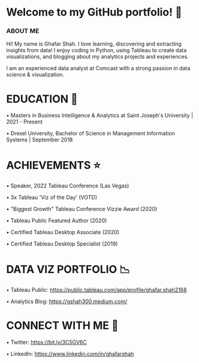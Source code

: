  # Welcome to my GitHub portfolio! :wave:

### ABOUT ME

Hi! My name is Ghafar Shah. I love learning, discovering and extracting insights from data! I enjoy coding in Python, using Tableau to create data visualizations, and blogging about my analytics projects and experiences.

I am an experienced data analyst at Comcast with a strong passion in data science & visualization.

# EDUCATION 🏫

• Masters in Business Intelligence & Analytics at Saint Joseph's University | 2021 - Present

• Drexel University, Bachelor of Science in Management Information Systems | September 2018

# ACHIEVEMENTS ⭐

• Speaker, 2022 Tableau Conference (Las Vegas)

• 3x Tableau 'Viz of the Day' (VOTD)

• "Biggest Growth" Tableau Conference Vizzie Award (2020)

• Tableau Public Featured Author (2020)

• Certified Tableau Desktop Associate (2020)

• Certified Tableau Desktop Specialist (2019)

# DATA VIZ PORTFOLIO 📉

• Tableau Public: https://public.tableau.com/app/profile/ghafar.shah2168

• Analytics Blog: https://gshah300.medium.com/

# CONNECT WITH ME 🤝

• Twitter: https://bit.ly/3C5GV6C

• LinkedIn: https://www.linkedin.com/in/ghafarshah





